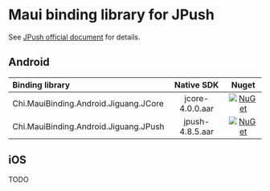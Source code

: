 # Maui binding library for JPush

See [JPush official document](https://docs.jiguang.cn/jpush) for details.

## Android

| Binding library | Native SDK | Nuget |
|:-| :-: | :-: |
|Chi.MauiBinding.Android.Jiguang.JCore| jcore-4.0.0.aar| [![NuGet](https://buildstats.info/nuget/Chi.MauiBinding.Android.Jiguang.JCore?includePreReleases=false)](https://www.nuget.org/packages/Chi.MauiBinding.Android.Jiguang.JCore/ "Download Chi.MauiBinding.Android.Jiguang.JCore from NuGet.org") |
|Chi.MauiBinding.Android.Jiguang.JPush| jpush-4.8.5.aar| [![NuGet](https://buildstats.info/nuget/Chi.MauiBinding.Android.Jiguang.JPush?includePreReleases=false)](https://www.nuget.org/packages/Chi.MauiBinding.Android.Jiguang.JPush/ "Download Chi.MauiBinding.Android.Jiguang.JPush from NuGet.org") |

## iOS

TODO
